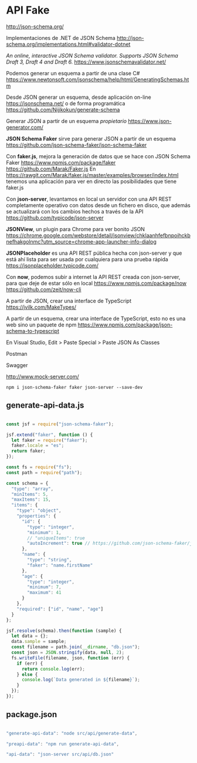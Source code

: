 # API Fake

<http://json-schema.org/>

Implementaciones de .NET de JSON Schema
<http://json-schema.org/implementations.html#validator-dotnet>

*An online, interactive JSON Schema validator. Supports JSON Schema Draft 3, Draft 4 and Draft 6.* <https://www.jsonschemavalidator.net/>

Podemos generar un esquema a partir de una clase C# <https://www.newtonsoft.com/jsonschema/help/html/GeneratingSchemas.htm>

Desde JSON generar un esquema, desde aplicación on-line <https://jsonschema.net/> o de forma programática <https://github.com/Nijikokun/generate-schema>

Generar JSON a partir de un esquema *propietario*
<https://www.json-generator.com/>

**JSON Schema Faker** sirve para generar JSON a partir de un esquema
<https://github.com/json-schema-faker/json-schema-faker>

Con **faker.js**, mejora la generación de datos que se hace con JSON Schema Faker
<https://www.npmjs.com/package/faker> <https://github.com/Marak/Faker.js>
En <https://rawgit.com/Marak/faker.js/master/examples/browser/index.html> tenemos una aplicación para ver en directo las posibilidades que tiene faker.js

Con **json-server**, levantamos en local un servidor con una API REST completamente operativo con datos desde un fichero en disco, que además se actualizará con los cambios hechos a través de la API
<https://github.com/typicode/json-server>

**JSONView**, un plugin para Chrome para ver bonito JSON
<https://chrome.google.com/webstore/detail/jsonview/chklaanhfefbnpoihckbnefhakgolnmc?utm_source=chrome-app-launcher-info-dialog>

**JSONPlaceholder** es una API REST pública hecha con json-server y que está ahí lista para ser usada por cualquiera para una prueba rápida
<https://jsonplaceholder.typicode.com/>

Con **now**, podemos subir a internet la API REST creada con json-server, para que deje de estar sólo en local
<https://www.npmjs.com/package/now>
<https://github.com/zeit/now-cli>

A partir de JSON, crear una interface de TypeScript
<https://jvilk.com/MakeTypes/>

A partir de un esquema, crear una interface de TypeScript, esto no es una web sino un paquete de npm
<https://www.npmjs.com/package/json-schema-to-typescript>

En Visual Studio, Edit > Paste Special > Paste JSON As Classes

Postman

Swagger

<http://www.mock-server.com/>

```npm i json-schema-faker faker json-server --save-dev```

## generate-api-data.js

```javascript

const jsf = require("json-schema-faker");

jsf.extend("faker", function () {
  let faker = require("faker");
  faker.locale = "es";
  return faker;
});

const fs = require("fs");
const path = require("path");

const schema = {
  "type": "array",
  "minItems": 5,
  "maxItems": 15,
  "items": {
    "type": "object",
    "properties": {
      "id": {
        "type": "integer",
        "minimum": 1,
        // "uniqueItems": true
        "autoIncrement": true // https://github.com/json-schema-faker/json-schema-faker/issues/291
      },
      "name": {
        "type": "string",
        "faker": "name.firstName"
      },
      "age": {
        "type": "integer",
        "minimum": 7,
        "maximum": 41
      }
    },
    "required": ["id", "name", "age"]
  }
};

jsf.resolve(schema).then(function (sample) {
  let data = {};
  data.sample = sample;
  const filename = path.join(__dirname, "db.json");
  const json = JSON.stringify(data, null, 2);
  fs.writeFile(filename, json, function (err) {
    if (err) {
      return console.log(err);
    } else {
      console.log(`Data generated in ${filename}`);
    }
  });
});

```

## package.json

```javascript

"generate-api-data": "node src/api/generate-data",

"preapi-data": "npm run generate-api-data",

"api-data": "json-server src/api/db.json"

```